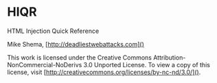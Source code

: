 HIQR
====

HTML Injection Quick Reference

Mike Shema, [http://deadliestwebattacks.com]()

This work is licensed under the Creative Commons Attribution-NonCommercial-NoDerivs 3.0 Unported License. To view a copy of this license, visit [http://creativecommons.org/licenses/by-nc-nd/3.0/]().
